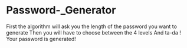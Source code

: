 # Password-_Generator
First the algorithm will ask you the length of the password you want to generate Then you will have to choose between the 4 levels And ta-da ! Your password is generated!
